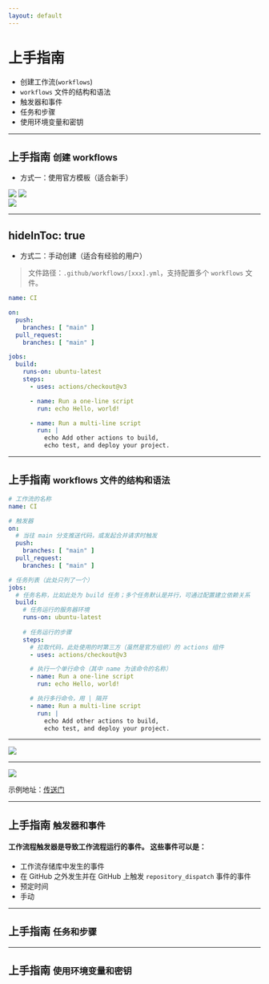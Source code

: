 ```yaml
---
layout: default
---
```


# 上手指南

- 创建工作流(`workflows`)
- `workflows` 文件的结构和语法
- 触发器和事件
- 任务和步骤
- 使用环境变量和密钥

---

## 上手指南 <small>创建 workflows</small>

<v-click>

- 方式一：使用官方模板（适合新手）

</v-click>

<div class="flex gap-4">
<div>

<img v-click src="/assets/images/started-create-workflow.png" class="w-80 mt-2"/>

<img v-click src="/assets/images/started-choose-template.png" class="w-80 mt-2"/>

</div>

<div>
<img v-click src="/assets/images/started-workflow-blank.png" class="h-98 mt-2 fr"/>
</div>

</div>

---
hideInToc: true
---

- 方式二：手动创建（适合有经验的用户）

> 文件路径：`.github/workflows/[xxx].yml`，支持配置多个 `workflows` 文件。

<div class="overflow-auto h-110 code-wrap">

```yaml
name: CI

on:
  push:
    branches: [ "main" ]
  pull_request:
    branches: [ "main" ]

jobs:
  build:
    runs-on: ubuntu-latest
    steps:
      - uses: actions/checkout@v3

      - name: Run a one-line script
        run: echo Hello, world!

      - name: Run a multi-line script
        run: |
          echo Add other actions to build,
          echo test, and deploy your project.
```

</div>

---

## 上手指南 <small>workflows 文件的结构和语法</small>

<div class="overflow-auto h-100 code-wrap">

```yaml
# 工作流的名称
name: CI

# 触发器
on:
  # 当往 main 分支推送代码，或发起合并请求时触发
  push:
    branches: [ "main" ]
  pull_request:
    branches: [ "main" ]

# 任务列表（此处只列了一个）
jobs:
  # 任务名称，比如此处为 build 任务；多个任务默认是并行，可通过配置建立依赖关系
  build:
    # 任务运行的服务器环境
    runs-on: ubuntu-latest
    
    # 任务运行的步骤
    steps:
      # 拉取代码，此处使用的时第三方（虽然是官方组织）的 actions 组件
      - uses: actions/checkout@v3

      # 执行一个单行命令（其中 name 为该命令的名称）
      - name: Run a one-line script
        run: echo Hello, world!

      # 执行多行命令，用 | 隔开
      - name: Run a multi-line script
        run: |
          echo Add other actions to build,
          echo test, and deploy your project.
```

</div>

---

<img src="/assets/images/started-1.png" class="h-100" />

---

<img src="/assets/images/started-2.png" class="h-100" />

<p v-click class="text-1">

示例地址：[传送门](https://github.com/github-actions-templates/blank/actions/runs/6019109272/job/16328450482)

</p>

---

## 上手指南 <small>触发器和事件</small>


#### 工作流程触发器是导致工作流程运行的事件。 这些事件可以是：

* 工作流存储库中发生的事件
* 在 GitHub 之外发生并在 GitHub 上触发 `repository_dispatch` 事件的事件
* 预定时间
* 手动


---

## 上手指南 <small>任务和步骤</small>

---

## 上手指南 <small>使用环境变量和密钥</small>